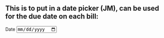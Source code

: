 ## This is to put in a date picker (JM), can be used for the due date on each bill:

<label>Date</label>
<input type='date' className='date'  />
